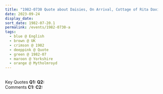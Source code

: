 ```yaml
---
title: "1982-0730 Quote about Daisies, On Arrival, Cottage of Rita Davies, Mytholmroyd, Yorkshire, UK"
date: 2023-09-24
display_date: 
sort_date: 1982-07-20.1
permalink: /events/1982-0730-a
tags:
  - blue @ English
  - brown @ UK
  - crimson @ 1982
  - deeppink @ Quote
  - green @ 1982-07
  - maroon @ Yorkshire
  - orange @ Mytholmroyd
---
```


<br>

<wave-list>
  <list-title color="DarkSeaGreen" width="55">Key Quotes</list-title>
  <list-item color="BlanchedAlmond" width="280"><b>Q1:</b> <i></i></list-item>
  <list-item color="Lavender" width="280"><b>Q2:</b> <i></i></list-item>
</wave-list>

<br>

<wave-list>
  <list-title color="DarkSeaGreen" width="55">Comments</list-title>
  <list-item color="BlanchedAlmond" width="280"><b>C1:</b> <i></i></list-item>
  <list-item color="Lavender" width="280"><b>C2:</b> <i></i></list-item>
</wave-list>